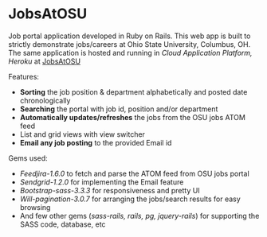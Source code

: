 <h1> JobsAtOSU</h1>

Job portal application developed in Ruby on Rails.
This web app is built to strictly demonstrate jobs/careers at Ohio State University, Columbus, OH.
The same application is hosted and running in <i>Cloud Application Platform, Heroku</i> at <a href="https://sheltered-sierra-1264.herokuapp.com">JobsAtOSU</a>

Features:
   * <b>Sorting</b> the job position & department alphabetically and posted date chronologically
   * <b>Searching</b> the portal with job id, position and/or department
   * <b>Automatically updates/refreshes</b> the jobs from the OSU jobs ATOM feed
   * List and grid views with view switcher
   * <b>Email any job posting</b> to the provided Email id

Gems used:
   * <i>Feedjira-1.6.0</i> to fetch and parse the ATOM feed from OSU jobs portal
   * <i>Sendgrid-1.2.0</i> for implementing the Email feature
   * <i>Bootstrap-sass-3.3.3</i> for responsiveness and pretty UI
   * <i>Will-pagination-3.0.7</i> for arranging the jobs/search results for easy browsing
   * And few other gems (<i>sass-rails, rails, pg, jquery-rails</i>) for supporting the SASS code, database, etc
